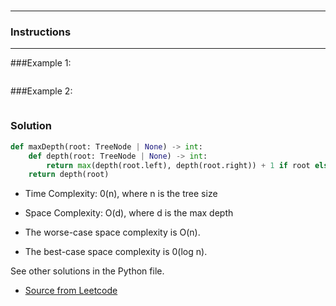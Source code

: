 # 

---
### Instructions


---

###Example 1:
```

```
###Example 2:
```

```


### Solution

```py
def maxDepth(root: TreeNode | None) -> int:
    def depth(root: TreeNode | None) -> int:
        return max(depth(root.left), depth(root.right)) + 1 if root else 0
    return depth(root)
```

* Time Complexity: 0(n), where n is the tree size
* Space Complexity: O(d), where d is the max depth

* The worse-case space complexity is O(n). 
* The best-case space complexity is 0(log n).

See other solutions in the Python file.


* [Source from Leetcode]()